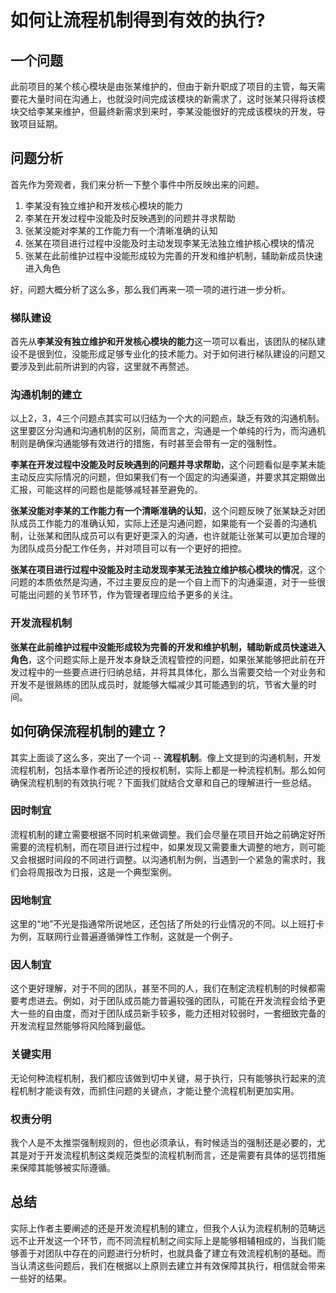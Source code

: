 # 如何让流程机制得到有效的执行?

## 一个问题

此前项目的某个核心模块是由张某维护的，但由于新升职成了项目的主管，每天需要花大量时间在沟通上，也就没时间完成该模块的新需求了，这时张某只得将该模块交给李某来维护，但最终新需求到来时，李某没能很好的完成该模块的开发，导致项目延期。

## 问题分析

首先作为旁观者，我们来分析一下整个事件中所反映出来的问题。

1. 李某没有独立维护和开发核心模块的能力
2. 李某在开发过程中没能及时反映遇到的问题并寻求帮助
3. 张某没能对李某的工作能力有一个清晰准确的认知
4. 张某在项目进行过程中没能及时主动发现李某无法独立维护核心模块的情况
5. 张某在此前维护过程中没能形成较为完善的开发和维护机制，辅助新成员快速进入角色

好，问题大概分析了这么多，那么我们再来一项一项的进行进一步分析。

### 梯队建设

首先从**李某没有独立维护和开发核心模块的能力**这一项可以看出，该团队的梯队建设不是很到位，没能形成足够专业化的技术能力。对于如何进行梯队建设的问题又要涉及到此前所讲到的内容，这里就不再赘述。

### 沟通机制的建立

以上2，3，4三个问题点其实可以归结为一个大的问题点，缺乏有效的沟通机制。这里要区分沟通和沟通机制的区别，简而言之，沟通是一个单纯的行为，而沟通机制则是确保沟通能够有效进行的措施，有时甚至会带有一定的强制性。

**李某在开发过程中没能及时反映遇到的问题并寻求帮助**，这个问题看似是李某未能主动反应实际情况的问题，但如果我们有一个固定的沟通渠道，并要求其定期做出汇报，可能这样的问题也是能够减轻甚至避免的。

**张某没能对李某的工作能力有一个清晰准确的认知**，这个问题反映了张某缺乏对团队成员工作能力的准确认知，实际上还是沟通问题，如果能有一个妥善的沟通机制，让张某和团队成员可以有更好更深入的沟通，也许就能让张某可以更加合理的为团队成员分配工作任务，并对项目可以有一个更好的把控。

**张某在项目进行过程中没能及时主动发现李某无法独立维护核心模块的情况**，这个问题的本质依然是沟通，不过主要反应的是一个自上而下的沟通渠道，对于一些很可能出问题的关节环节，作为管理者理应给予更多的关注。

### 开发流程机制

**张某在此前维护过程中没能形成较为完善的开发和维护机制，辅助新成员快速进入角色**，这个问题实际上是开发本身缺乏流程管控的问题，如果张某能够把此前在开发过程中的一些要点进行归纳总结，并将其具体化，那么当需要交给一个对业务和开发不是很熟练的团队成员时，就能够大幅减少其可能遇到的坑，节省大量的时间。

## 如何确保流程机制的建立？

其实上面谈了这么多，突出了一个词 -- **流程机制**。像上文提到的沟通机制，开发流程机制，包括本章作者所论述的授权机制，实际上都是一种流程机制。那么如何确保流程机制的有效执行呢？下面我们就结合文章和自己的理解进行一些总结。

### 因时制宜

流程机制的建立需要根据不同时机来做调整。我们会尽量在项目开始之前确定好所需要的流程机制，而在项目进行过程中，如果发现又需要重大调整的地方，则可能又会根据时间段的不同进行调整。以沟通机制为例，当遇到一个紧急的需求时，我们会将周报改为日报，这是一个典型案例。

### 因地制宜

这里的“地”不光是指通常所说地区，还包括了所处的行业情况的不同。以上班打卡为例，互联网行业普遍遵循弹性工作制，这就是一个例子。

### 因人制宜

这个更好理解，对于不同的团队，甚至不同的人，我们在制定流程机制的时候都需要考虑进去。例如，对于团队成员能力普遍较强的团队，可能在开发流程会给予更大一些的自由度，而对于团队成员新手较多，能力还相对较弱时，一套细致完备的开发流程显然能够将风险降到最低。

### 关键实用

无论何种流程机制，我们都应该做到切中关键，易于执行，只有能够执行起来的流程机制才能谈有效，而抓住问题的关键点，才能让整个流程机制更加实用。

### 权责分明

我个人是不太推崇强制规则的，但也必须承认，有时候适当的强制还是必要的，尤其是对于开发流程机制这类规范类型的流程机制而言，还是需要有具体的惩罚措施来保障其能够被实际遵循。

## 总结

实际上作者主要阐述的还是开发流程机制的建立，但我个人认为流程机制的范畴远远不止开发这一个环节，而不同流程机制之间实际上是能够相辅相成的，当我们能够善于对团队中存在的问题进行分析时，也就具备了建立有效流程机制的基础。而当认清这些问题后，我们在根据以上原则去建立并有效保障其执行，相信就会带来一些好的结果。



